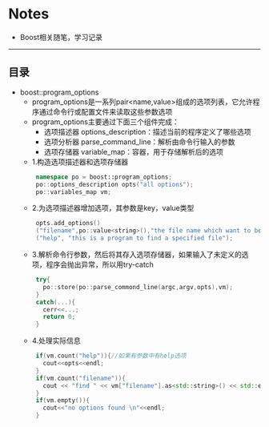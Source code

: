 # Notes
- Boost相关随笔，学习记录
-------------
目录
-------------
* boost::program_options 
  - program_options是一系列pair<name,value>组成的选项列表，它允许程序通过命令行或配置文件来读取这些参数选项
  - program_options主要通过下面三个组件完成：
     - 选项描述器 options_description：描述当前的程序定义了哪些选项
     - 选项分析器 parse_command_line：解析由命令行输入的参数
     - 选项存储器 variable_map：容器，用于存储解析后的选项
  - 1.构造选项描述器和选项存储器
     ```cpp
      namespace po = boost::program_options;
      po::options_description opts("all options");
      po::variables_map vm;
     ```
  - 2.为选项描述器增加选项，其参数是key，value类型
     ```cpp
      opts.add_options()
      ("filename",po::value<string>(),"the file name which want to be found")
      ("help", "this is a program to find a specified file");
     ```
  - 3.解析命令行参数，然后将其存入选项存储器，如果输入了未定义的选项，程序会抛出异常，所以用try-catch
     ```cpp
      try{
        po::store(po::parse_commond_line(argc,argv,opts),vm);
      }
      catch(...){
        cerr<<...;
        return 0;
      }
     ```
  - 4.处理实际信息
     ```cpp
      if(vm.count("help")){//如果有参数中有help选项
        cout<<opts<<endl;
      }
      if(vm.count("filename")){
        cout << "find " << vm["filename"].as<std::string>() << std::endl;
      }
      if(vm.empty()){
        cout<<"no options found \n"<<endl;
      }
      ```
      
